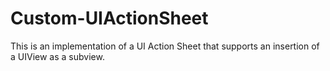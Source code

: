 Custom-UIActionSheet
====================

This is an implementation of a UI Action Sheet that supports an insertion of a UIView as a subview.
